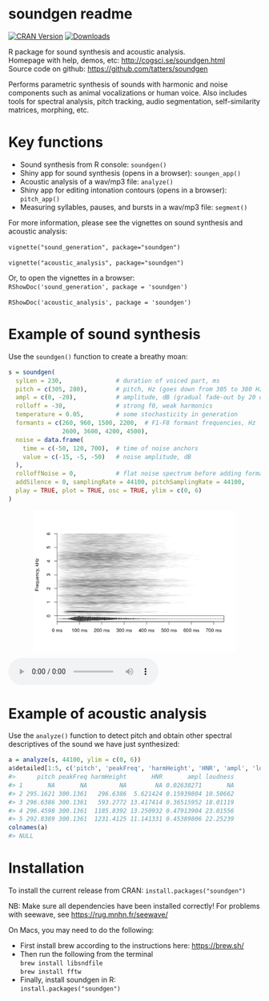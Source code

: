 soundgen readme
================

<!-- README.md is generated from README.Rmd. Please edit that file -->

[![CRAN
Version](http://www.r-pkg.org/badges/version/soundgen)](https://cran.r-project.org/package=soundgen)
[![Downloads](http://cranlogs.r-pkg.org/badges/soundgen)](https://CRAN.R-project.org/package=soundgen)

R package for sound synthesis and acoustic analysis.  
Homepage with help, demos, etc: <http://cogsci.se/soundgen.html>  
Source code on github: <https://github.com/tatters/soundgen>

Performs parametric synthesis of sounds with harmonic and noise
components such as animal vocalizations or human voice. Also includes
tools for spectral analysis, pitch tracking, audio segmentation,
self-similarity matrices, morphing, etc.

# Key functions

-   Sound synthesis from R console: `soundgen()`
-   Shiny app for sound synthesis (opens in a browser): `soungen_app()`
-   Acoustic analysis of a wav/mp3 file: `analyze()`
-   Shiny app for editing intonation contours (opens in a browser):
    `pitch_app()`
-   Measuring syllables, pauses, and bursts in a wav/mp3 file:
    `segment()`

For more information, please see the vignettes on sound synthesis and
acoustic analysis:

`vignette("sound_generation", package="soundgen")`

`vignette("acoustic_analysis", package="soundgen")`

Or, to open the vignettes in a browser:  
`RShowDoc('sound_generation', package = 'soundgen')`

`RShowDoc('acoustic_analysis', package = 'soundgen')`

# Example of sound synthesis

Use the `soundgen()` function to create a breathy moan:

``` r
s = soundgen(
  sylLen = 230,               # duration of voiced part, ms
  pitch = c(305, 280),        # pitch, Hz (goes down from 305 to 380 Hz)
  ampl = c(0, -20),           # amplitude, dB (gradual fade-out by 20 dB)
  rolloff = -30,              # strong f0, weak harmonics
  temperature = 0.05,         # some stochasticity in generation
  formants = c(260, 960, 1500, 2200,  # F1-F8 formant frequencies, Hz
               2600, 3600, 4200, 4500),
  noise = data.frame(
    time = c(-50, 120, 700),  # time of noise anchors
    value = c(-15, -5, -50)   # noise amplitude, dB
  ),
  rolloffNoise = 0,           # flat noise spectrum before adding formants
  addSilence = 0, samplingRate = 44100, pitchSamplingRate = 44100,
  play = TRUE, plot = TRUE, osc = TRUE, ylim = c(0, 6)
)
```

<img src="man/figures/README-synthsesis-1.png" width="80%" style="display: block; margin: auto;" />

<p>
<audio controls style = "display: block">
<source src="man/figures/s.mp3" type="audio/mp3">
</audio>
</p>

# Example of acoustic analysis

Use the `analyze()` function to detect pitch and obtain other spectral
descriptives of the sound we have just synthesized:

``` r
a = analyze(s, 44100, ylim = c(0, 6))
a$detailed[1:5, c('pitch', 'peakFreq', 'harmHeight', 'HNR', 'ampl', 'loudness')]
#>      pitch peakFreq harmHeight       HNR       ampl loudness
#> 1       NA       NA         NA        NA 0.02638271       NA
#> 2 295.1621 300.1361   296.6386  5.621424 0.15939804 10.50662
#> 3 296.6386 300.1361   593.2772 13.417414 0.36515952 18.01119
#> 4 296.4598 300.1361  1185.8392 13.250932 0.47913904 23.01556
#> 5 292.8389 300.1361  1231.4125 11.141331 0.45389806 22.25239
colnames(a)
#> NULL
```

# Installation

To install the current release from CRAN: `install.packages("soundgen")`

NB: Make sure all dependencies have been installed correctly! For
problems with seewave, see <https://rug.mnhn.fr/seewave/>

On Macs, you may need to do the following:

-   First install brew according to the instructions here:
    <https://brew.sh/>
-   Then run the following from the terminal  
    `brew install libsndfile`  
    `brew install fftw`
-   Finally, install soundgen in R:  
    `install.packages("soundgen")`
